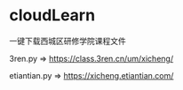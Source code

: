 # cloudLearn
 
一键下载西城区研修学院课程文件

3ren.py => https://class.3ren.cn/um/xicheng/

etiantian.py => https://xicheng.etiantian.com/
